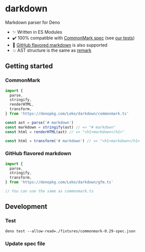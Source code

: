 # darkdown

Markdown parser for Deno

- :sparkles: Written in ES Modules
- :heavy_check_mark: 100% compatible with [CommonMark spec](https://spec.commonmark.org/0.29/) (see [our tests](https://github.com/Leko/darkdown/blob/master/commonmark.test.ts))
- :revolving_hearts: [GitHub flavored markdown](https://github.github.com/gfm/) is also supported
- :boom: AST structure is the same as [remark](https://github.com/remarkjs/remark)

## Getting started

### CommonMark

```ts
import {
  parse,
  stringify,
  renderHTML,
  transform,
} from 'https://denopkg.com/Leko/darkdown/commonmark.ts'

const ast = parse('# markdown')
const markdown = stringify(ast) // => "# markdown"
const html = renderHTML(ast) // => "<h1>markdown</h1>"

const html = transform('# markdown') // => "<h1>markdown</h1>
```

### GitHub flavored markdown

```ts
import {
  parse,
  stringify,
  transform,
} from 'https://denopkg.com/Leko/darkdown/gfm.ts'

// You can use the same as commonmark.ts
```

## Development

### Test

```
deno test --allow-read=./fixtures/commonmark-0.29-spec.json
```

### Update spec file

```

```
